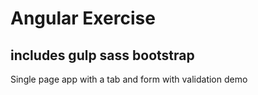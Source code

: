 # Angular Exercise
## includes gulp sass bootstrap

Single page app with a tab and form with validation demo